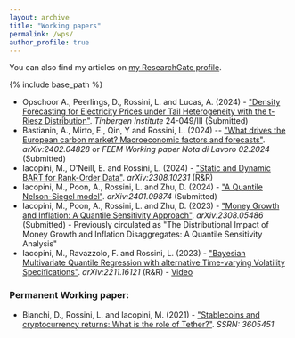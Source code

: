```yaml
---
layout: archive
title: "Working papers"
permalink: /wps/
author_profile: true
---
```


You can also find my articles on <a href="https://www.researchgate.net/profile/Luca-Rossini-2">my ResearchGate profile</a>.

{% include base_path %}

* Opschoor A., Peerlings, D., Rossini, L. and Lucas, A. (2024) - ["Density Forecasting for Electricity Prices under Tail Heterogeneity with the t-Riesz Distribution"](https://tinbergen.nl/discussion-paper/6354/24-049-iii-density-forecasting-for-electricity-prices-under-tail-heterogeneity-with-the-t-riesz-distribution). _Tinbergen Institute_ 24-049/III (Submitted)
* Bastianin, A., Mirto, E., Qin, Y and Rossini, L. (2024) -- ["What drives the European carbon market? Macroeconomic factors and forecasts"](https://arxiv.org/abs/2402.04828). _arXiv:2402.04828_ or _FEEM Working paper Nota di Lavoro 02.2024_ (Submitted)
* Iacopini, M., O'Neill, E. and Rossini, L. (2024) - ["Static and Dynamic BART for Rank-Order Data"](https://arxiv.org/abs/2308.10231). _arXiv:2308.10231_ (R&R)
* Iacopini, M., Poon, A., Rossini, L. and Zhu, D. (2024) - ["A Quantile Nelson-Siegel model"](https://arxiv.org/abs/2401.09874). _arXiv:2401.09874_ (Submitted)
* Iacopini, M., Poon, A., Rossini, L. and Zhu, D. (2023) - ["Money Growth and Inflation: A Quantile Sensitivity Approach"](https://arxiv.org/abs/2308.05486). _arXiv:2308.05486_ (Submitted) - Previously circulated as "The Distributional Impact of Money Growth and Inflation Disaggregates: A Quantile Sensitivity Analysis"
* Iacopini, M., Ravazzolo, F. and Rossini, L. (2023) - ["Bayesian Multivariate Quantile Regression with alternative Time-varying Volatility Specifications"](https://arxiv.org/abs/2211.16121). _arXiv:2211.16121_ (R&R) - [Video](https://www.youtube.com/watch?v=IsR1Fg_jSdg&t=412s)

### Permanent Working paper:
* Bianchi, D., Rossini, L. and Iacopini, M. (2021) - ["Stablecoins and cryptocurrency returns: What is the role of Tether?"](https://papers.ssrn.com/sol3/papers.cfm?abstract_id=3605451). _SSRN: 3605451_

